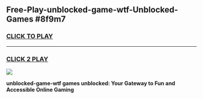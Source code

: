 
## Free-Play-unblocked-game-wtf-Unblocked-Games #8f9m7
<h3>
<a href="https://news.freeplayer.one?title=unblocked-game-wtf&ref=8M">CLICK TO PLAY</a></h3>
<hr>

<h3>
<a href="https://news.freeplayer.one?title=unblocked-game-wtf&ref=8M">CLICK 2 PLAY</a>
  
</h3>

<a href="https://news.freeplayer.one?title=unblocked-game-wtf&ref=8M"><img src="https://clearcache.store/games.png"></a>


**unblocked-game-wtf games unblocked: Your Gateway to Fun and Accessible Online Gaming**
